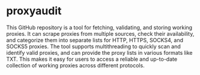 # proxyaudit
This GitHub repository is a tool for fetching, validating, and storing working proxies. It can scrape proxies from multiple sources, check their availability, and categorize them into separate lists for HTTP, HTTPS, SOCKS4, and SOCKS5 proxies. The tool supports multithreading to quickly scan and identify valid proxies, and can provide the proxy lists in various formats like TXT. This makes it easy for users to access a reliable and up-to-date collection of working proxies across different protocols.
